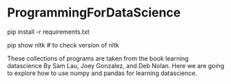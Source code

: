 # ProgrammingForDataScience

pip install -r requirements.txt

pip show nltk # to check version of nltk

These collections of programs are taken from the book learning datascience By Sam Lau, Joey Gonzalez, and Deb Nolan. Here we are going to explore how to use numpy and pandas for learning datascience.
